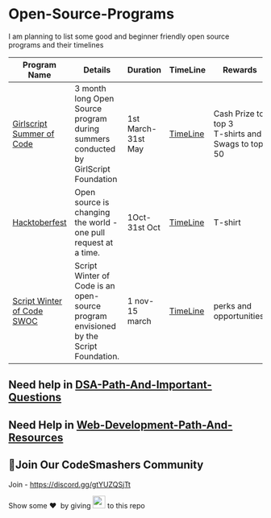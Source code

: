# Open-Source-Programs
I am planning to list some good and beginner friendly open source programs and their timelines 

| Program Name | Details | Duration | TimeLine| Rewards |
|---|---|---|--|--|
| [Girlscript Summer of Code](https://gssoc.girlscript.tech/) |3 month long Open Source program during summers conducted by GirlScript Foundation | 1st March- 31st May | [TimeLine](https://gssoc.girlscript.tech/schedule.html) | Cash Prize to top 3 <br> T-shirts and Swags to top 50  |
| [Hacktoberfest](https://hacktoberfest.digitalocean.com/) |Open source is changing the world - one pull request at a time.| 1Oct-31st Oct| [TimeLine](https://hacktoberfest.digitalocean.com/details) | T-shirt
|[Script Winter of Code SWOC](https://swoc.tech/)|Script Winter of Code is an open-source program envisioned by the Script Foundation.|1 nov-15 march | [TimeLine](https://swoc.tech/index.html#timeline) | perks and opportunities. |

## Need help in [DSA-Path-And-Important-Questions](https://github.com/arpit456jain/DSA-Path-And-Important-Questions)
## Need Help in [Web-Development-Path-And-Resources](https://github.com/arpit456jain/Web-Development-Path-And-Resources)
## 💬Join Our CodeSmashers Community

Join - https://discord.gg/gtYUZQSjTt

Show some ❤️&nbsp; by giving <img src="https://imgur.com/o7ncZFp.jpg" height=25px width=25px> to this repo
